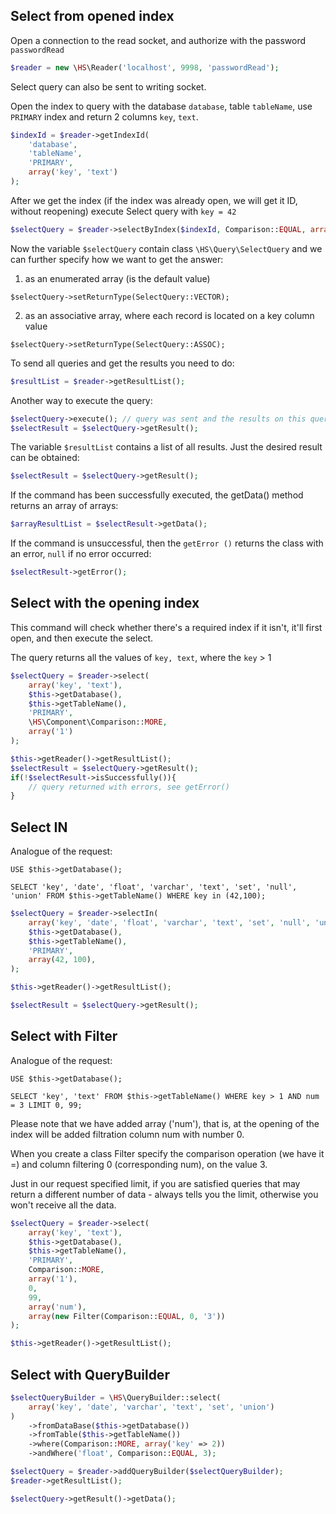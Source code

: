 Select from opened index
------------

Open a connection to the read socket, and authorize with the password `passwordRead`
```php
$reader = new \HS\Reader('localhost', 9998, 'passwordRead');
```

Select query can also be sent to writing socket.

Open the index to query with the database `database`, table `tableName`, use `PRIMARY` index and return 2 columns `key`, `text`.

```php
$indexId = $reader->getIndexId(
    'database',
    'tableName',
    'PRIMARY',
    array('key', 'text')
);
```

After we get the index (if the index was already open, we will get it ID, without reopening) execute Select query with `key = 42`

```php
$selectQuery = $reader->selectByIndex($indexId, Comparison::EQUAL, array(42));
```

Now the variable `$selectQuery` contain class `\HS\Query\SelectQuery` and we can further specify how we want to get the answer:

1) as an enumerated array (is the default value)

`$selectQuery->setReturnType(SelectQuery::VECTOR);`

2) as an associative array, where each record is located on a key column value

`$selectQuery->setReturnType(SelectQuery::ASSOC);`

To send all queries and get the results you need to do:

```php
$resultList = $reader->getResultList();
```

Another way to execute the query:
```php
$selectQuery->execute(); // query was sent and the results on this query and all from the queue were parsed
$selectResult = $selectQuery->getResult();
```

The variable `$resultList` contains a list of all results.
Just the desired result can be obtained:

```php
$selectResult = $selectQuery->getResult();
```

If the command has been successfully executed, the getData() method returns an array of arrays:

```php
$arrayResultList = $selectResult->getData();
```

If the command is unsuccessful, then the `getError ()` returns the class with an error, `null` if no error occurred:

```php
$selectResult->getError();
```

Select with the opening index
------------
This command will check whether there's a required index if it isn't, it'll first open, and then execute the select.

The query returns all the values ​​of `key, text`, where the `key` > 1

```php
$selectQuery = $reader->select(
    array('key', 'text'),
    $this->getDatabase(),
    $this->getTableName(),
    'PRIMARY',
    \HS\Component\Comparison::MORE,
    array('1')
);

$this->getReader()->getResultList();
$selectResult = $selectQuery->getResult();
if(!$selectResult->isSuccessfully()){
    // query returned with errors, see getError()
}

```

Select IN
------------
Analogue of the request:

`USE $this->getDatabase();`

`SELECT 'key', 'date', 'float', 'varchar', 'text', 'set', 'null', 'union' FROM $this->getTableName() WHERE key in (42,100);`

```php
$selectQuery = $reader->selectIn(
    array('key', 'date', 'float', 'varchar', 'text', 'set', 'null', 'union'),
    $this->getDatabase(),
    $this->getTableName(),
    'PRIMARY',
    array(42, 100),
);

$this->getReader()->getResultList();

$selectResult = $selectQuery->getResult();
```

Select with Filter
------------
Analogue of the request:

`USE $this->getDatabase();`

`SELECT 'key', 'text' FROM $this->getTableName() WHERE key > 1 AND num = 3 LIMIT 0, 99;`

Please note that we have added array ('num'), that is, at the opening of the index will be added filtration column num with number 0.

When you create a class Filter specify the comparison operation (we have it =) and column filtering 0 (corresponding num), on the value 3.

Just in our request specified limit, if you are satisfied queries that may return a different number of data - always tells you the limit, otherwise you won't receive all the data.

```php
$selectQuery = $reader->select(
    array('key', 'text'),
    $this->getDatabase(),
    $this->getTableName(),
    'PRIMARY',
    Comparison::MORE,
    array('1'),
    0,
    99,
    array('num'),
    array(new Filter(Comparison::EQUAL, 0, '3'))
);

$this->getReader()->getResultList();
```

Select with QueryBuilder
------------

```php
$selectQueryBuilder = \HS\QueryBuilder::select(
    array('key', 'date', 'varchar', 'text', 'set', 'union')
)
    ->fromDataBase($this->getDatabase())
    ->fromTable($this->getTableName())
    ->where(Comparison::MORE, array('key' => 2))
    ->andWhere('float', Comparison::EQUAL, 3);

$selectQuery = $reader->addQueryBuilder($selectQueryBuilder);
$reader->getResultList();

$selectQuery->getResult()->getData();
```